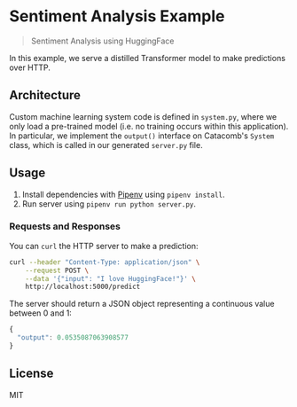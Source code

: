 # Sentiment Analysis Example
> Sentiment Analysis using HuggingFace

In this example, we serve a distilled Transformer model to make predictions over HTTP.

## Architecture
Custom machine learning system code is defined in `system.py`, where we only load a pre-trained model (i.e. no training occurs within this application). In particular, we implement the `output()` interface on Catacomb's `System` class, which is called in our generated `server.py` file.

## Usage
1. Install dependencies with [Pipenv](https://pipenv-fork.readthedocs.io/en/latest/) using `pipenv install`.
2. Run server using `pipenv run python server.py`.

### Requests and Responses
You can `curl` the HTTP server to make a prediction:

```bash
curl --header "Content-Type: application/json" \
    --request POST \
    --data '{"input": "I love HuggingFace!"}' \
    http://localhost:5000/predict
```

The server should return a JSON object representing a continuous value between 0 and 1:

```javascript
{
  "output": 0.0535087063908577
}
```

## License
MIT
